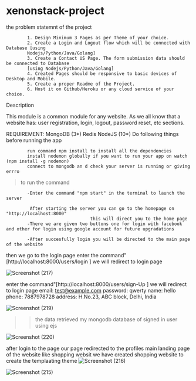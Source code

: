 # xenonstack-project
the problem statemnt of the project
                        
            1. Design Minimum 3 Pages as per Theme of your choice.
            2. Create a Login and Logout flow which will be connected with Database [using
            Nodejs/Python/Java/Golang]
            3. Create a Contact US Page. The form submission data should be connected to Database
            [using Nodejs/Python/Java/Golang]
            4. Created Pages should be responsive to basic devices of Desktop and Mobile.
            5. Create a proper Readme of the Project.
            6. Host it on Github/Heroku or any cloud service of your choice.

Description

This module is a common module for any website. As we all know that a website has: user registration, login, logout, password reset, etc sections.

REQUIREMENT:
            MongoDB (3*)
            Redis
            NodeJS (10*)
Do following things before running the app
            

            run command npm install to install all the dependencies
            install nodemon globally if you want to run your app on watch (npm install -g nodemon)
            connect to mongodb an d check your server is running or giving errro

>to run the command
            
            -Enter the command "npm start" in the terminal to launch the server
    
             After starting the server you can go to the homepage on "http://localhost:8000"
                                    this will direct you to the home page
            -There we are given two buttons one for login with facebook and other for login using google account for future upgradations

            -After succesfully login you will be directed to the main page of the website

then we go to the login page
        enter the command"[http://localhost:8000/users/login ] we will redirect to login page
        
 ![Screenshot (217)](https://user-images.githubusercontent.com/69396694/200986381-e19667ac-05e8-4217-8556-1c3ec2c29212.png)
        
enter the command"[http://localhost:8000/users/sign-Up ] we will redirect to login page
  email:    test@example.com
  password: qwerty
  name:     hello
  phone:    7887978728
  address:  H.No.23, ABC block, Delhi, India 
  
   ![Screenshot (219)](https://user-images.githubusercontent.com/69396694/200987474-cdbd42b0-7173-4207-b622-943017ec3db1.png) 
                            
>>the data retrieved my mongodb database of signed in user using ejs 


![Screenshot (220)](https://user-images.githubusercontent.com/69396694/200987850-e1e66a14-dac5-45dc-bd3d-1a83c8c5d398.png)


after login to the page our page redirected to the profiles main landing page of the website like shopping websit
            we have created shopping website to create the templaating theme
   ![Screenshot (216)](https://user-images.githubusercontent.com/69396694/200988068-40cda60c-a674-41ea-8a66-6a7b9f13fa81.png)
            
            
   ![Screenshot (215)](https://user-images.githubusercontent.com/69396694/200988103-58a8e06a-e544-48d2-a8c4-84e58c898c8e.png)
   
   
 



      


                            

